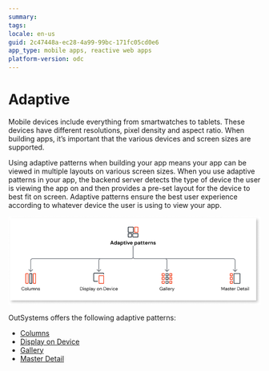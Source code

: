 ```yaml
---
summary: 
tags:
locale: en-us
guid: 2c47448a-ec28-4a99-99bc-171fc05cd0e6
app_type: mobile apps, reactive web apps
platform-version: odc
---
```


# Adaptive

Mobile devices include everything from smartwatches to tablets. These devices have different resolutions, pixel density and aspect ratio. When building apps, it’s important that the various devices and screen sizes are supported.

Using adaptive patterns when building your app means your app can be viewed in multiple layouts on various screen sizes. When you use adaptive patterns in your app, the backend server detects the type of device the user is viewing the app on and then provides a pre-set layout for the device to best fit on screen. Adaptive patterns ensure the best user experience according to whatever device the user is using to view your app. 

![Adaptive patterns overview](images/adaptive-patterns-diag.png)

OutSystems offers the following adaptive patterns:

* [Columns](columns.md)
* [Display on Device](displayondevice.md)
* [Gallery](gallery.md) 
* [Master Detail](masterdetail.md)

